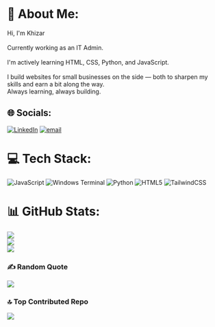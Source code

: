 # 💫 About Me:
Hi, I'm Khizar  <br><br>Currently working as an IT Admin. <br><br>I'm actively learning HTML, CSS, Python, and JavaScript. <br><br>I build websites for small businesses on the side — both to sharpen my skills and earn a bit along the way. <br>Always learning, always building.


## 🌐 Socials:
[![LinkedIn](https://img.shields.io/badge/LinkedIn-%230077B5.svg?logo=linkedin&logoColor=white)](https://linkedin.com/in/khizar.naeem) [![email](https://img.shields.io/badge/Email-D14836?logo=gmail&logoColor=white)](mailto:khizar.naeem27@gmail.com) 

# 💻 Tech Stack:
![JavaScript](https://img.shields.io/badge/javascript-%23323330.svg?style=plastic&logo=javascript&logoColor=%23F7DF1E) ![Windows Terminal](https://img.shields.io/badge/Windows%20Terminal-%234D4D4D.svg?style=plastic&logo=windows-terminal&logoColor=white) ![Python](https://img.shields.io/badge/python-3670A0?style=plastic&logo=python&logoColor=ffdd54) ![HTML5](https://img.shields.io/badge/html5-%23E34F26.svg?style=plastic&logo=html5&logoColor=white) ![TailwindCSS](https://img.shields.io/badge/tailwindcss-%2338B2AC.svg?style=plastic&logo=tailwind-css&logoColor=white)
# 📊 GitHub Stats:
![](https://github-readme-stats.vercel.app/api?username=khiixar&theme=dracula&hide_border=false&include_all_commits=false&count_private=false)<br/>
![](https://nirzak-streak-stats.vercel.app/?user=khiixar&theme=dracula&hide_border=false)<br/>
![](https://github-readme-stats.vercel.app/api/top-langs/?username=khiixar&theme=dracula&hide_border=false&include_all_commits=false&count_private=false&layout=compact)

### ✍️ Random Quote
![](https://quotes-github-readme.vercel.app/api?type=horizontal&theme=dark)

### 🔝 Top Contributed Repo
![](https://github-contributor-stats.vercel.app/api?username=khiixar&limit=5&theme=dark&combine_all_yearly_contributions=true)

